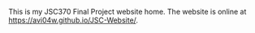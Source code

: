 This is my JSC370 Final Project website home. The website is online at https://avi04w.github.io/JSC-Website/.